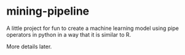 # mining-pipeline

A little project for fun to create a machine learning model using pipe operators in python in a way that it is similar to R.

More details later.
